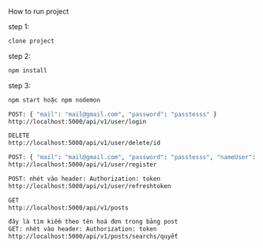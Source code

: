 How to run project

step 1:

```sh
clone project
```

step 2:

```sh
npm install
```

step 3:

```sh
npm start hoặc npm nodemon
```
```sh
POST: { "mail": "mail@gmail.com", "password": "passtesss" }
http://localhost:5000/api/v1/user/login
```
```sh
DELETE
http://localhost:5000/api/v1/user/delete/id
```
```sh
POST: { "mail": "mail@gmail.com", "password": "passtesss", "nameUser": "ewrwe" }
http://localhost:5000/api/v1/user/register
```
```sh
POST: nhét vào header: Authorization: token
http://localhost:5000/api/v1/user/refreshtoken
```
```sh
GET
http://localhost:5000/api/v1/posts
```

```sh
đây là tìm kiếm theo tên hoá đơn trong bảng post
GET: nhét vào header: Authorization: token
http://localhost:5000/api/v1/posts/searchs/quyết

